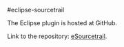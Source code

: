 #eclipse-sourcetrail

The Eclipse plugin is hosted at GitHub.

Link to the repository: [eSourcetrail](https://github.com/ActiveSourcetrail/eSourcetrail).
